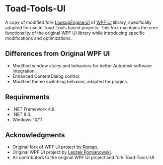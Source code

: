 # Toad-Tools-UI

A copy of modified fork [LookupEngine.UI](https://github.com/lookup-foundation/LookupEngine.UI) of [WPF UI](https://github.com/lepoco/wpfui) library, specifically adapted for use in Toad-Tools based projects. This fork maintains the core functionality of the original WPF UI library while introducing specific modifications and optimizations.

## Differences from Original WPF UI

- Modified window styles and behaviors for better Autodesk software integration.
- Enhanced ContentDialog control.
- Modified theme switching behavior, adapted for plugins.

## Requirements

- .NET Framework 4.8.
- .NET 8.0.
- Windows 10/11.

## Acknowledgments

- Original fork of WPF UI project by [Roman](https://github.com/Nice3point).
- Original WPF UI project by [Leszek Pomianowski](https://github.com/lepoco).
- All contributors to the original WPF UI project and fork Toad-Tools-UI.
